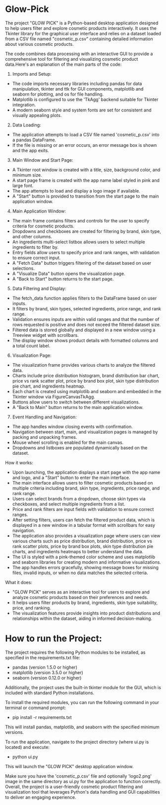 # Glow-Pick

The project "GLOW PICK" is a Python-based desktop application designed to help users filter and explore cosmetic products interactively. It uses the Tkinter library for the graphical user interface and relies on a dataset loaded from a CSV file named "cosmetic_p.csv" containing detailed information about various cosmetic products.

The code combines data processing with an interactive GUI to provide a comprehensive tool for filtering and visualizing cosmetic product data.Here's an explanation of the main parts of the code:

1. Imports and Setup:
- The code imports necessary libraries including pandas for data manipulation, tkinter and ttk for GUI components, matplotlib and seaborn for plotting, and os for file handling.
- Matplotlib is configured to use the 'TkAgg' backend suitable for Tkinter integration.
- A modern seaborn style and system fonts are set for consistent and visually appealing plots.
  
2. Data Loading:
- The application attempts to load a CSV file named 'cosmetic_p.csv' into a pandas DataFrame.
- If the file is missing or an error occurs, an error message box is shown and the app exits.

3. Main Window and Start Page:
- A Tkinter root window is created with a title, size, background color, and minimum size.
- A start page frame is created with the app name label styled in pink and large font.
- The app attempts to load and display a logo image if available.
- A "Start" button is provided to transition from the start page to the main application window.

4. Main Application Window:
- The main frame contains filters and controls for the user to specify criteria for cosmetic products.
- Dropdowns and checkboxes are created for filtering by brand, skin type, and other columns.
- An ingredients multi-select listbox allows users to select multiple ingredients to filter by.
- Entry fields allow users to specify price and rank ranges, with validation to ensure correct input.
- A "Fetch Data" button triggers filtering of the dataset based on user selections.
- A "Visualize Data" button opens the visualization page.
- A "Back to Start" button returns to the start page.
  
5. Data Filtering and Display:
- The fetch_data function applies filters to the DataFrame based on user inputs.
- It filters by brand, skin types, selected ingredients, price range, and rank range.
- Validation ensures inputs are within valid ranges and that the number of rows requested is positive and does not exceed the filtered dataset size.
- Filtered data is stored globally and displayed in a new window using a Treeview widget with scrollbars.
- The display window shows product details with formatted columns and a total count label.

6. Visualization Page:
- The visualization frame provides various charts to analyze the filtered data.
- Charts include price distribution histogram, brand distribution bar chart, price vs rank scatter plot, price by brand box plot, skin type distribution pie chart, and ingredients heatmap.
- Each chart is created using matplotlib and seaborn and embedded in the Tkinter window via FigureCanvasTkAgg.
- Buttons allow users to switch between different visualizations.
- A "Back to Main" button returns to the main application window.

7. Event Handling and Navigation:
- The app handles window closing events with confirmation.
- Navigation between start, main, and visualization pages is managed by packing and unpacking frames.
- Mouse wheel scrolling is enabled for the main canvas.
- Dropdowns and listboxes are populated dynamically based on the dataset.

How it works:

- Upon launching, the application displays a start page with the app name and logo, and a "Start" button to enter the main interface.
- The main interface allows users to filter cosmetic products based on multiple criteria including brand, skin type, ingredients, price range, and rank range.
- Users can select brands from a dropdown, choose skin types via checkboxes, and select multiple ingredients from a list.
- Price and rank filters are input fields with validation to ensure correct ranges.
- After setting filters, users can fetch the filtered product data, which is displayed in a new window in a tabular format with scrollbars for easy navigation.
- The application also provides a visualization page where users can view various charts such as price distribution, brand distribution, price vs rank scatter plots, price by brand box plots, skin type distribution pie charts, and ingredients heatmaps to better understand the data.
- The UI is styled with a pink-themed color scheme and uses matplotlib and seaborn libraries for creating modern and informative visualizations.
- The app handles errors gracefully, showing message boxes for missing files, invalid inputs, or when no data matches the selected criteria.

What it does:

- "GLOW PICK" serves as an interactive tool for users to explore and analyze cosmetic products based on their preferences and needs.
- It helps users filter products by brand, ingredients, skin type suitability, price, and ranking.
- The visualization features provide insights into product distributions and relationships within the dataset, aiding in informed decision-making.

# How to run the Project:
The project requires the following Python modules to be installed, as specified in the requirements.txt file:

- pandas (version 1.5.0 or higher)
- matplotlib (version 3.5.0 or higher)
- seaborn (version 0.12.0 or higher)

Additionally, the project uses the built-in tkinter module for the GUI, which is included with standard Python installations.

To install the required modules, you can run the following command in your terminal or command prompt:


- pip install -r requirements.txt

This will install pandas, matplotlib, and seaborn with the specified minimum versions.

To run the application, navigate to the project directory (where ui.py is located) and execute:


- python ui.py

This will launch the "GLOW PICK" desktop application window.

Make sure you have the 'cosmetic_p.csv' file and optionally 'logo2.png' image in the same directory as ui.py for the application to function correctly.
Overall, the project is a user-friendly cosmetic product filtering and visualization tool that leverages Python's data handling and GUI capabilities to deliver an engaging experience.
